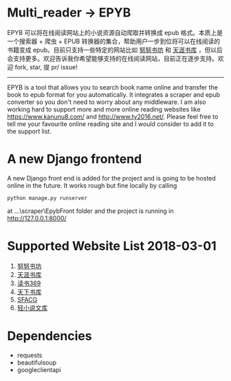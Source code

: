 # Multi_reader -> EPYB

EPYB 可以将在线阅读网站上的小说资源自动爬取并转换成 epub 格式。本质上是一个搜索器 + 爬虫 + EPUB 转换器的集合，帮助用户一步到位将可以在线阅读的书籍变成 epub。目前只支持一些特定的网站比如 [努努书坊](https://www.kanunu8.com/) 和 [天涯书库](http://www.ty2016.net/) ，但以后会支持更多。欢迎告诉我你希望能够支持的在线阅读网站，目前正在逐步支持。欢迎 fork, star, 提 pr/ issue!

---

EPYB is a tool that allows you to search book name online and transfer the book to epub format for you automatically. It integrates a scraper and epub converter so you don't need to worry about any middleware. I am also working hard to support more and more online reading websites like https://www.kanunu8.com/ and http://www.ty2016.net/. Please feel free to tell me your favourite online reading site and I would consider to add it to the support list.

# A new Django frontend

A new Django front end is added for the project and is going to be hosted online in the future. It works rough but fine locally by calling
```
python manage.py runserver
```
at ...\scraper\EpybFront folder and the project is running in http://127.0.0.1:8000/

# Supported Website List 2018-03-01

1. [努努书坊](https://www.kanunu8.com/)
2. [天涯书库](http://www.ty2016.net/)
3. [读书369](http://www.dushu369.com/)
4. [天下书库](http://http://www.txshuku.net/)
5. [SFACG](http://www.sfacg.com/)
6. [轻小说文库](http://www.wenku8.com/)


# Dependencies
  - requests
  - beautifulsoup
  - googleclientapi
